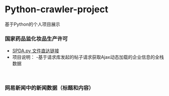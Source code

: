 # Python-crawler-project

基于Python的个人项目展示<br>

###  国家药品监化妆品生产许可
- [SPDA.py 文件直达链接](https://github.com/AsuraNaraka/Python-crawler-project/blob/672a888015a652813d0ae202d3cc25f4258842dc/%E5%9B%BD%E5%AE%B6%E8%8D%AF%E5%93%81%E7%9B%91%E5%8C%96%E5%A6%86%E5%93%81%E7%94%9F%E4%BA%A7%E8%AE%B8%E5%8F%AF/SPDA.py)
- 项目说明：
  -基于请求库发起的帖子请求获取Ajax动态加载的企业信息的全栈数据
<br>

### 网易新闻中的新闻数据（标题和内容）



